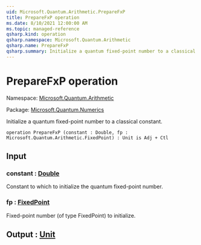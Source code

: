 ```yaml
---
uid: Microsoft.Quantum.Arithmetic.PrepareFxP
title: PrepareFxP operation
ms.date: 8/10/2021 12:00:00 AM
ms.topic: managed-reference
qsharp.kind: operation
qsharp.namespace: Microsoft.Quantum.Arithmetic
qsharp.name: PrepareFxP
qsharp.summary: Initialize a quantum fixed-point number to a classical constant.
---
```


# PrepareFxP operation

Namespace: [Microsoft.Quantum.Arithmetic](xref:Microsoft.Quantum.Arithmetic)

Package: [Microsoft.Quantum.Numerics](https://nuget.org/packages/Microsoft.Quantum.Numerics)


Initialize a quantum fixed-point number to a classical constant.

```qsharp
operation PrepareFxP (constant : Double, fp : Microsoft.Quantum.Arithmetic.FixedPoint) : Unit is Adj + Ctl
```


## Input

### constant : [Double](xref:microsoft.quantum.qsharp.valueliterals#double-literals)

Constant to which to initialize the quantum fixed-point number.


### fp : [FixedPoint](xref:Microsoft.Quantum.Arithmetic.FixedPoint)

Fixed-point number (of type FixedPoint) to initialize.



## Output : [Unit](xref:microsoft.quantum.qsharp.valueliterals#unit-literal)

